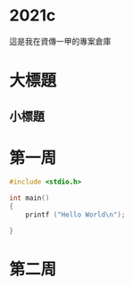 # 2021c
這是我在資傳一甲的專案倉庫

# 大標題
## 小標題

# 第一周
```c
#include <stdio.h>

int main()
{
    printf ("Hello World\n");

}

```

# 第二周
